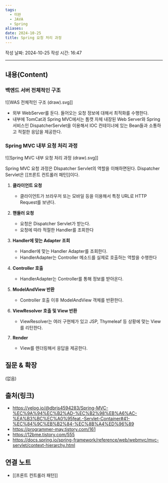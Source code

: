 ```yaml
---
tags:
  - 미완
  - JAVA
  - Spring
aliases: 
date: 2024-10-25
title: Spring 요청 처리 과정
---
```

작성 날짜: 2024-10-25
작성 시간: 16:47


----
## 내용(Content)

### 백엔드 서버 전체적인 구조

![[WAS 전체적인 구조 (draw).svg]]

- 외부 WebServer를 둔다. 들어오는 요청 정보에 대해서 최적화를 수행한다.
- 내부에 TomCat과 Spring MVC에서는 톰캣 자체 내장된 Web Server와 Spring 서비스인 DispatcherServlet을 이용해서 IOC 컨테이너에 있는 Bean들과 소통하고 적절한 응답을 제공한다.

### Spring MVC 내부 요청 처리 과정

![[Spring MVC 내부 요청 처리 과정 (draw).svg]]

Spring MVC 요청 과정은 DIspatcher Servlet의 역할을 이해하면된다. Dispatcher Servlet은 [[프론트 컨트롤러 패턴]]이다.

1. **클라이언트 요청**
	- 클라이언트가 브라우저 또는 모바일 등을 이용해서 특정 URL로 HTTP Request를 보낸다.

2. **핸들러 요청**
	- 요청은 Dispatcher Servlet가 받는다.
	- 요청에 따라 적절한 Handler를 조회한다

3. **Handler에 맞는 Adapter 조회**
	- Handler에 맞는 Handler Adapter를 조회한다.
	- HandlerAdapter는 Controller 메소드를 실제로 호출하는 역할을 수행한다

4. **Controller 호출**
	- HandlerAdapter는 Controller를 통해 정보를 받아온다.


5. **ModelAndView 반환**
	- Controller 호출 이후 ModelAndView 객체를 반환한다.

6. **ViewResolver 호출 및 View 반환**
	- ViewResolver는 여러 구현체가 있고 JSP, Thymeleaf 등 상황에 맞는 View를 리턴한다.

7. **Render**
	- View를 렌더링해서 응답을 제공한다.


## 질문 & 확장

(없음)

## 출처(링크)

- https://velog.io/@dbrjs4594283/Spring-MVC-%EC%9A%94%EC%B2%AD-%EC%B2%98%EB%A6%AC-%EA%B3%BC%EC%A0%95feat.-Servlet-Container#41-%EC%84%9C%EB%B2%84-%EC%8B%A4%ED%96%89
- https://programmer-may.tistory.com/161
- https://12bme.tistory.com/555
- https://docs.spring.io/spring-framework/reference/web/webmvc/mvc-servlet/context-hierarchy.html

## 연결 노트

- [[프론트 컨트롤러 패턴]]







